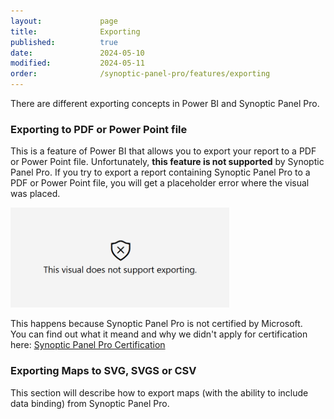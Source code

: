 ```yaml
---
layout:             page
title:              Exporting
published:          true
date:               2024-05-10
modified:           2024-05-11
order:              /synoptic-panel-pro/features/exporting
---
```


There are different exporting concepts in Power BI and Synoptic Panel Pro.

### Exporting to PDF or Power Point file

This is a feature of Power BI that allows you to export your report to a PDF or Power Point file. Unfortunately, **this feature is not supported** by Synoptic Panel Pro. If you try to export a report containing Synoptic Panel Pro to a PDF or Power Point file, you will get a placeholder error where the visual was placed.

<img src="../../issues/images/not-support-exporting.png" width="350">

This happens because Synoptic Panel Pro is not certified by Microsoft.  
You can find out what it meand and why we didn't apply for certification here: [Synoptic Panel Pro Certification](../security.md#certification)

### Exporting Maps to SVG, SVGS or CSV

<todo visible>
    This section will describe how to export maps (with the ability to include data binding) from Synoptic Panel Pro.
</todo>